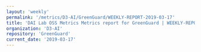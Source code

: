 ```yaml
---
layout: 'weekly'
permalink: '/metrics/D3-AI/GreenGuard/WEEKLY-REPORT-2019-03-17'
title: 'DAI Lab OSS Metrics Metrics report for GreenGuard | WEEKLY-REPORT-2019-03-17'
organization: 'D3-AI'
repository: 'GreenGuard'
current_date: '2019-03-17'
---
```

